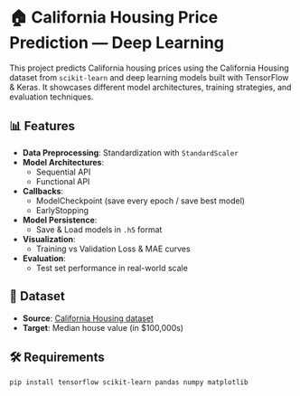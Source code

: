 # 🏠 California Housing Price Prediction — Deep Learning

This project predicts California housing prices using the California Housing dataset from `scikit-learn` and deep learning models built with TensorFlow & Keras. It showcases different model architectures, training strategies, and evaluation techniques.

## 📊 Features
- **Data Preprocessing**: Standardization with `StandardScaler`
- **Model Architectures**:
  - Sequential API
  - Functional API
- **Callbacks**:
  - ModelCheckpoint (save every epoch / save best model)
  - EarlyStopping
- **Model Persistence**:
  - Save & Load models in `.h5` format
- **Visualization**:
  - Training vs Validation Loss & MAE curves
- **Evaluation**:
  - Test set performance in real-world scale

## 📂 Dataset
- **Source**: [California Housing dataset](https://scikit-learn.org/stable/modules/generated/sklearn.datasets.fetch_california_housing.html)
- **Target**: Median house value (in $100,000s)

## 🛠 Requirements
```bash
pip install tensorflow scikit-learn pandas numpy matplotlib

